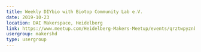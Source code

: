 ```yaml
---
title: Weekly DIYbio with Biotop Community Lab e.V.
date: 2019-10-23
location: DAI Makerspace, Heidelberg
link: https://www.meetup.com/Heidelberg-Makers-Meetup/events/qrztwpyznbfc/
usergroup: makershd
type: usergroup
---
```

